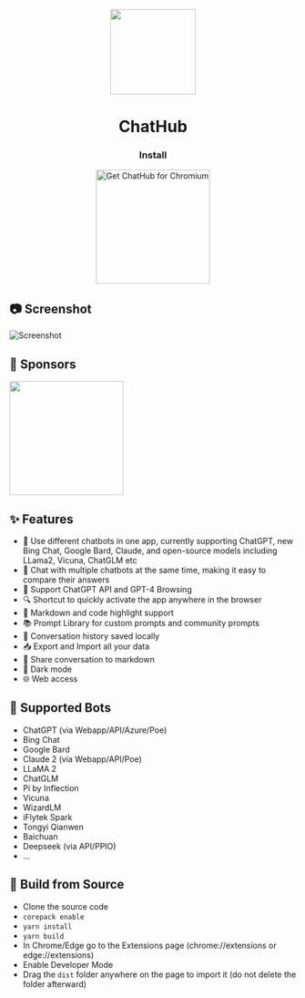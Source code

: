 <p align="center">
    <img src="./src/assets/icon.png" width="150">
</p>

<h1 align="center">ChatHub</h1>

<div align="center">

### Install

<a href="https://chrome.google.com/webstore/detail/chathub-all-in-one-chatbo/iaakpnchhognanibcahlpcplchdfmgma?utm_source=github"><img src="https://user-images.githubusercontent.com/64502893/231991498-8df6dd63-727c-41d0-916f-c90c15127de3.png" width="200" alt="Get ChatHub for Chromium"></a>

</div>

## 📷 Screenshot

![Screenshot](screenshots/extension.png?raw=true)

## 🤝 Sponsors

<a href="https://getstream.io/chat/sdk/react/?utm_source=github&utm_medium=referral&utm_content=&utm_campaign=wong2">
  <img src="screenshots/stream-logo.jpg" width="200" />
</a>

## ✨ Features

- 🤖 Use different chatbots in one app, currently supporting ChatGPT, new Bing Chat, Google Bard, Claude, and open-source models including LLama2, Vicuna, ChatGLM etc
- 💬 Chat with multiple chatbots at the same time, making it easy to compare their answers
- 🚀 Support ChatGPT API and GPT-4 Browsing
- 🔍 Shortcut to quickly activate the app anywhere in the browser
- 🎨 Markdown and code highlight support
- 📚 Prompt Library for custom prompts and community prompts
- 💾 Conversation history saved locally
- 📥 Export and Import all your data
- 🔗 Share conversation to markdown
- 🌙 Dark mode
- 🌐 Web access

## 🤖 Supported Bots

- ChatGPT (via Webapp/API/Azure/Poe)
- Bing Chat
- Google Bard
- Claude 2 (via Webapp/API/Poe)
- LLaMA 2
- ChatGLM
- Pi by Inflection
- Vicuna
- WizardLM
- iFlytek Spark
- Tongyi Qianwen
- Baichuan
- Deepseek (via API/PPIO)
- ...

## 🔨 Build from Source

- Clone the source code
- `corepack enable`
- `yarn install`
- `yarn build`
- In Chrome/Edge go to the Extensions page (chrome://extensions or edge://extensions)
- Enable Developer Mode
- Drag the `dist` folder anywhere on the page to import it (do not delete the folder afterward)
